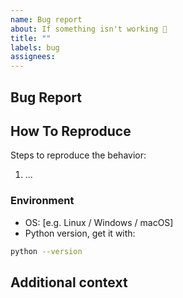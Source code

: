 ```yaml
---
name: Bug report
about: If something isn't working 🔧
title: ""
labels: bug
assignees:
---
```


## Bug Report

<!-- A clear and concise description of what the bug is. -->

## How To Reproduce

Steps to reproduce the behavior:

1. ...

### Environment

- OS: [e.g. Linux / Windows / macOS]
- Python version, get it with:

```bash
python --version
```

## Additional context

<!-- Add any other context about the problem here. -->